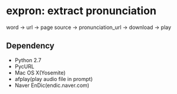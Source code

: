 expron: extract pronunciation
=============================
word -> url -> page source -> pronunciation_url -> download -> play

Dependency
----------
- Python 2.7
- PycURL
- Mac OS X(Yosemite)
- afplay(play audio file in prompt)
- Naver EnDic(endic.naver.com)
